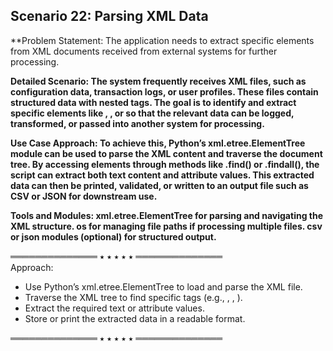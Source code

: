 ## Scenario 22: Parsing XML Data  
**Problem Statement: The application needs to extract specific elements from XML documents received from external systems for further processing.  

**Detailed Scenario: The system frequently receives XML files, such as configuration data, transaction logs, or user profiles. These files contain structured data with nested tags. The goal is to identify and extract specific elements like <username>, <email>, or <status> so that the relevant data can be logged, transformed, or passed into another system for processing.**  

**Use Case Approach: To achieve this, Python’s xml.etree.ElementTree module can be used to parse the XML content and traverse the document tree. By accessing elements through methods like .find() or .findall(), the script can extract both text content and attribute values. This extracted data can then be printed, validated, or written to an output file such as CSV or JSON for downstream use.**  

**Tools and Modules: xml.etree.ElementTree for parsing and navigating the XML structure. os for managing file paths if processing multiple files. csv or json modules (optional) for structured output.**  

══════════════ ⭑ ⭑ ⭑ ⭑ ⭑ ══════════════  
Approach:  
- Use Python’s xml.etree.ElementTree to load and parse the XML file.  
- Traverse the XML tree to find specific tags (e.g., <user>, <name>, <email>).  
- Extract the required text or attribute values.  
- Store or print the extracted data in a readable format.  


══════════════ ⭑ ⭑ ⭑ ⭑ ⭑ ══════════════  


